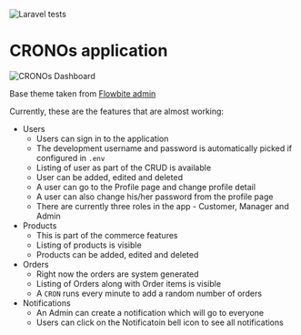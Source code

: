 ![Laravel tests](https://github.com/amitavroy/cronos/actions/workflows/laravel.yml/badge.svg)

# CRONOs application

![CRONOs Dashboard](https://ik.imagekit.io/xqpqzbbjz/cronos/cronos_dashboard_3.jpg?updatedAt=1735098259405)

Base theme taken from [Flowbite admin](https://github.com/themesberg/flowbite-admin-dashboard/tree/main)

Currently, these are the features that are almost working:

- Users
    - Users can sign in to the application
    - The development username and password is automatically picked if configured in `.env`
    - Listing of user as part of the CRUD is available
    - User can be added, edited and deleted
    - A user can go to the Profile page and change profile detail
    - A user can also change his/her password from the profile page
    - There are currently three roles in the app - Customer, Manager and Admin
- Products
    - This is part of the commerce features
    - Listing of products is visible
    - Products can be added, edited and deleted
- Orders
    - Right now the orders are system generated
    - Listing of Orders along with Order items is visible
    - A `CRON` runs every minute to add a random number of orders
- Notifications
    - An Admin can create a notification which will go to everyone
    - Users can click on the Notificatoin bell icon to see all notifications
